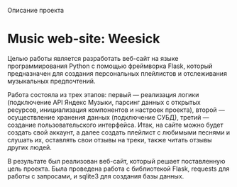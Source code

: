 Описание проекта

# Music web-site: Weesick

Целью работы является разработать веб-сайт на языке программирования Python с помощью фреймворка Flask, который предназначен для создания персональных плейлистов и отслеживания музыкальных предпочтений.

Работа состояла из трех этапов: первый — реализация логики (подключение API Яндекс Музыки, парсинг данных с открытых ресурсов, инициализация компонентов и настроек проекта), второй — осуществление хранения данных (подключение СУБД), третий — создание пользовательского интерфейса. Итак, на сайте можно будет создать свой аккаунт, а далее создать плейлист с любимыми песнями и слушать их, оставлять свои отзывы на треки, также читать отзывы других людей. 

В результате был реализован веб-сайт, который решает поставленную цель проекта. Была проведена работа с библиотекой Flask, requests для работы с запросами, и sqlite3 для создания базы данных. 
